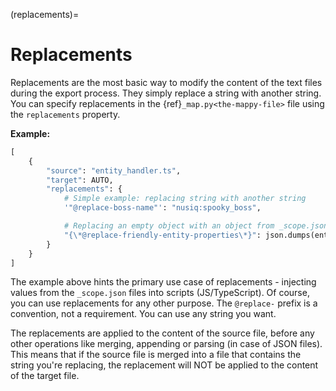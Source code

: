 (replacements)=
# Replacements

Replacements are the most basic way to modify the content of the text files during the export process. They simply replace a string with another string. You can specify replacements in the {ref}`_map.py<the-mappy-file>` file using the `replacements` property.

**Example:**
```py
[
    {
        "source": "entity_handler.ts",
        "target": AUTO,
        "replacements": {
            # Simple example: replacing string with another string
            '"@replace-boss-name"': "nusiq:spooky_boss",

            # Replacing an empty object with an object from _scope.json
            "{\*@replace-friendly-entity-properties\*}": json.dumps(entity_properties)
        }
    }
]
```

The example above hints the primary use case of replacements - injecting values from the `_scope.json` files into scripts (JS/TypeScript). Of course, you can use replacements for any other purpose. The `@replace-` prefix is a convention, not a requirement. You can use any string you want.

The replacements are applied to the content of the source file, before any other operations like merging, appending or parsing (in case of JSON files). This means that if the source file is merged into a file that contains the string you're replacing, the replacement will NOT be applied to the content of the target file.
